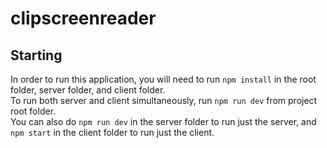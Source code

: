 # clipscreenreader

## Starting
In order to run this application, you will need to run `npm install` in the root folder, server folder, and client folder.  
To run both server and client simultaneously, run `npm run dev` from project root folder.  
You can also do `npm run dev` in the server folder to run just the server, and `npm start` in the client folder to run just the client.
